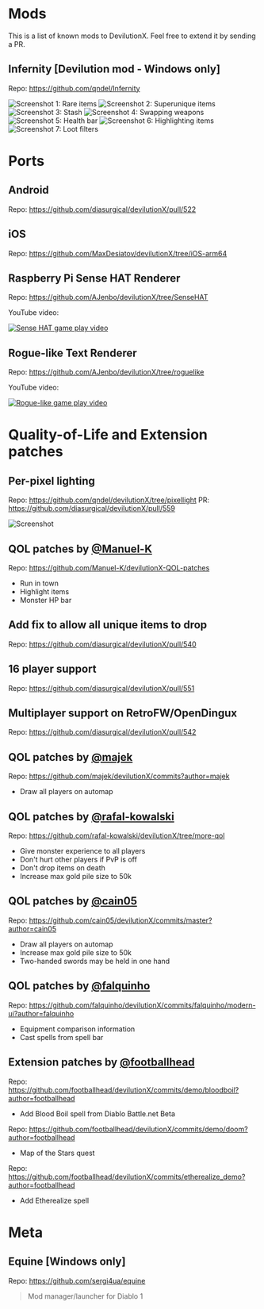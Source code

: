 # Mods

This is a list of known mods to DevilutionX. Feel free to extend it by sending a PR.

## Infernity [Devilution mod - Windows only]

Repo: https://github.com/qndel/Infernity

![Screenshot 1: Rare items](https://i.imgur.com/bMdCWf1.jpg "rare item")
![Screenshot 2: Superunique items](https://i.imgur.com/ALDfiEH.jpg "superunique item")
![Screenshot 3: Stash](https://i.imgur.com/jMJBhRp.png "stash")
![Screenshot 4: Swapping weapons](https://i.imgur.com/mEzQpyF.jpg "swapping weapons")
![Screenshot 5: Health bar](https://i.imgur.com/4y2DdyX.jpg "health bar and highlighing in combat")
![Screenshot 6: Highlighting items](https://i.imgur.com/xQrMDFA.jpg "highlighting items with alt")
![Screenshot 7: Loot filters](https://i.imgur.com/cPSnknD.jpg "loot filters to customize names and colors")

# Ports

## Android

Repo: https://github.com/diasurgical/devilutionX/pull/522

## iOS

Repo: https://github.com/MaxDesiatov/devilutionX/tree/iOS-arm64

## Raspberry Pi Sense HAT Renderer

Repo: https://github.com/AJenbo/devilutionX/tree/SenseHAT

YouTube video:

[![Sense HAT game play video](https://img.youtube.com/vi/756WmJguxZA/0.jpg)](https://www.youtube.com/watch?v=756WmJguxZA "Sense HAT game play video")

## Rogue-like Text Renderer

Repo: https://github.com/AJenbo/devilutionX/tree/roguelike

YouTube video:

[![Rogue-like game play video](https://img.youtube.com/vi/3p9j7j2SVOA/0.jpg)](https://www.youtube.com/watch?v=3p9j7j2SVOA "Rogue-like game play video")

# Quality-of-Life and Extension patches

## Per-pixel lighting

Repo: https://github.com/qndel/devilutionX/tree/pixellight
PR: https://github.com/diasurgical/devilutionX/pull/559

![Screenshot](https://user-images.githubusercontent.com/14297035/73365812-2bcf4200-42ad-11ea-9916-9f9d4b12f791.png "Per-pixel lighting")

## QOL patches by [@Manuel-K](https://github.com/Manuel-K)

Repo: https://github.com/Manuel-K/devilutionX-QOL-patches

* Run in town
* Highlight items
* Monster HP bar

##  Add fix to allow all unique items to drop

Repo: https://github.com/diasurgical/devilutionX/pull/540

## 16 player support

Repo: https://github.com/diasurgical/devilutionX/pull/551

## Multiplayer support on RetroFW/OpenDingux

Repo: https://github.com/diasurgical/devilutionX/pull/542

## QOL patches by [@majek](https://github.com/majek)

Repo: https://github.com/majek/devilutionX/commits?author=majek

* Draw all players on automap

## QOL patches by [@rafal-kowalski](https://github.com/rafal-kowalski)

Repo: https://github.com/rafal-kowalski/devilutionX/tree/more-qol

* Give monster experience to all players
* Don't hurt other players if PvP is off
* Don't drop items on death
* Increase max gold pile size to 50k

## QOL patches by [@cain05](https://github.com/cain05)

Repo: https://github.com/cain05/devilutionX/commits/master?author=cain05

* Draw all players on automap
* Increase max gold pile size to 50k
* Two-handed swords may be held in one hand

## QOL patches by [@falquinho](https://github.com/falquinho)

Repo: https://github.com/falquinho/devilutionX/commits/falquinho/modern-ui?author=falquinho

* Equipment comparison information
* Cast spells from spell bar

## Extension patches by [@footballhead](https://github.com/footballhead)

Repo: https://github.com/footballhead/devilutionX/commits/demo/bloodboil?author=footballhead

* Add Blood Boil spell from Diablo Battle.net Beta

Repo: https://github.com/footballhead/devilutionX/commits/demo/doom?author=footballhead

* Map of the Stars quest

Repo: https://github.com/footballhead/devilutionX/commits/etherealize_demo?author=footballhead

* Add Etherealize spell

# Meta

## Equine [Windows only]

Repo: https://github.com/sergi4ua/equine

> Mod manager/launcher for Diablo 1
